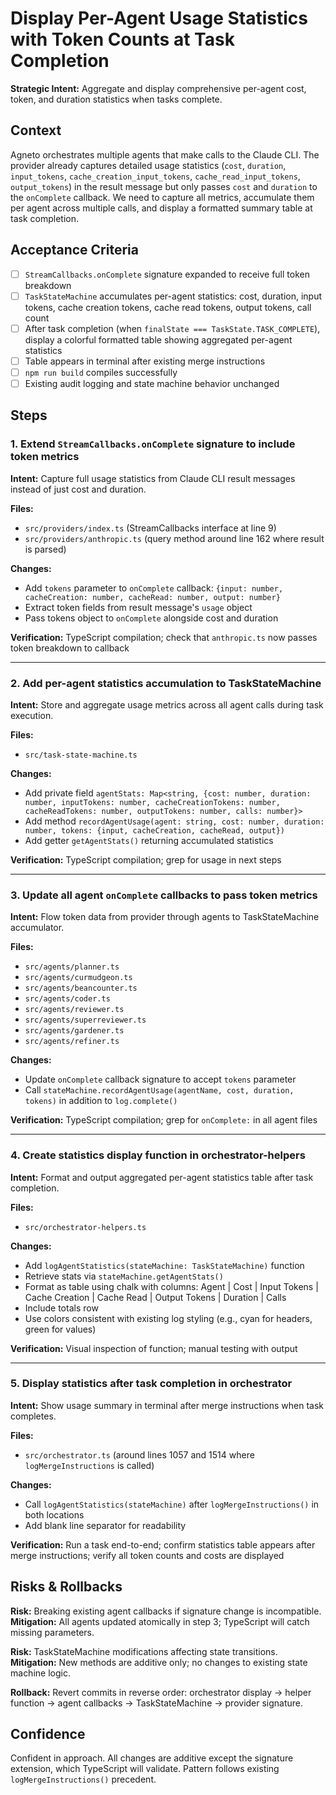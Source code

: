 # Display Per-Agent Usage Statistics with Token Counts at Task Completion

**Strategic Intent:** Aggregate and display comprehensive per-agent cost, token, and duration statistics when tasks complete.

## Context

Agneto orchestrates multiple agents that make calls to the Claude CLI. The provider already captures detailed usage statistics (`cost`, `duration`, `input_tokens`, `cache_creation_input_tokens`, `cache_read_input_tokens`, `output_tokens`) in the result message but only passes `cost` and `duration` to the `onComplete` callback. We need to capture all metrics, accumulate them per agent across multiple calls, and display a formatted summary table at task completion.

## Acceptance Criteria

- [ ] `StreamCallbacks.onComplete` signature expanded to receive full token breakdown
- [ ] `TaskStateMachine` accumulates per-agent statistics: cost, duration, input tokens, cache creation tokens, cache read tokens, output tokens, call count
- [ ] After task completion (when `finalState === TaskState.TASK_COMPLETE`), display a colorful formatted table showing aggregated per-agent statistics
- [ ] Table appears in terminal after existing merge instructions
- [ ] `npm run build` compiles successfully
- [ ] Existing audit logging and state machine behavior unchanged

## Steps

### 1. Extend `StreamCallbacks.onComplete` signature to include token metrics

**Intent:** Capture full usage statistics from Claude CLI result messages instead of just cost and duration.

**Files:**
- `src/providers/index.ts` (StreamCallbacks interface at line 9)
- `src/providers/anthropic.ts` (query method around line 162 where result is parsed)

**Changes:**
- Add `tokens` parameter to `onComplete` callback: `{input: number, cacheCreation: number, cacheRead: number, output: number}`
- Extract token fields from result message's `usage` object
- Pass tokens object to `onComplete` alongside cost and duration

**Verification:** TypeScript compilation; check that `anthropic.ts` now passes token breakdown to callback

---

### 2. Add per-agent statistics accumulation to TaskStateMachine

**Intent:** Store and aggregate usage metrics across all agent calls during task execution.

**Files:**
- `src/task-state-machine.ts`

**Changes:**
- Add private field `agentStats: Map<string, {cost: number, duration: number, inputTokens: number, cacheCreationTokens: number, cacheReadTokens: number, outputTokens: number, calls: number}>`
- Add method `recordAgentUsage(agent: string, cost: number, duration: number, tokens: {input, cacheCreation, cacheRead, output})`
- Add getter `getAgentStats()` returning accumulated statistics

**Verification:** TypeScript compilation; grep for usage in next steps

---

### 3. Update all agent `onComplete` callbacks to pass token metrics

**Intent:** Flow token data from provider through agents to TaskStateMachine accumulator.

**Files:**
- `src/agents/planner.ts`
- `src/agents/curmudgeon.ts`
- `src/agents/beancounter.ts`
- `src/agents/coder.ts`
- `src/agents/reviewer.ts`
- `src/agents/superreviewer.ts`
- `src/agents/gardener.ts`
- `src/agents/refiner.ts`

**Changes:**
- Update `onComplete` callback signature to accept `tokens` parameter
- Call `stateMachine.recordAgentUsage(agentName, cost, duration, tokens)` in addition to `log.complete()`

**Verification:** TypeScript compilation; grep for `onComplete:` in all agent files

---

### 4. Create statistics display function in orchestrator-helpers

**Intent:** Format and output aggregated per-agent statistics table after task completion.

**Files:**
- `src/orchestrator-helpers.ts`

**Changes:**
- Add `logAgentStatistics(stateMachine: TaskStateMachine)` function
- Retrieve stats via `stateMachine.getAgentStats()`
- Format as table using chalk with columns: Agent | Cost | Input Tokens | Cache Creation | Cache Read | Output Tokens | Duration | Calls
- Include totals row
- Use colors consistent with existing log styling (e.g., cyan for headers, green for values)

**Verification:** Visual inspection of function; manual testing with output

---

### 5. Display statistics after task completion in orchestrator

**Intent:** Show usage summary in terminal after merge instructions when task completes.

**Files:**
- `src/orchestrator.ts` (around lines 1057 and 1514 where `logMergeInstructions` is called)

**Changes:**
- Call `logAgentStatistics(stateMachine)` after `logMergeInstructions()` in both locations
- Add blank line separator for readability

**Verification:** Run a task end-to-end; confirm statistics table appears after merge instructions; verify all token counts and costs are displayed

## Risks & Rollbacks

**Risk:** Breaking existing agent callbacks if signature change is incompatible.  
**Mitigation:** All agents updated atomically in step 3; TypeScript will catch missing parameters.

**Risk:** TaskStateMachine modifications affecting state transitions.  
**Mitigation:** New methods are additive only; no changes to existing state machine logic.

**Rollback:** Revert commits in reverse order: orchestrator display → helper function → agent callbacks → TaskStateMachine → provider signature.

## Confidence

Confident in approach. All changes are additive except the signature extension, which TypeScript will validate. Pattern follows existing `logMergeInstructions()` precedent.
